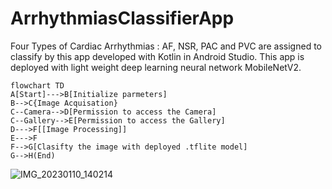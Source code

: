 # ArrhythmiasClassifierApp


Four Types of Cardiac Arrhythmias : AF, NSR, PAC and PVC are assigned to classify by this app developed with Kotlin in Android Studio. This app is deployed with light weight deep learning neural network MobileNetV2. 
```mermaid
flowchart TD
A[Start]--->B[Initialize parmeters]
B-->C{Image Acquisation}
C--Camera-->D[Permission to access the Camera]
C--Gallery-->E[Permission to access the Gallery]
D--->F[[Image Processing]]
E--->F
F-->G[Clasifty the image with deployed .tflite model]
G-->H(End)
```
![IMG_20230110_140214](https://user-images.githubusercontent.com/89783753/211483526-a083716b-2bb5-4519-85d1-108e232b7c2a.jpg)
